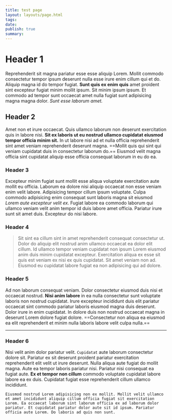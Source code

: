 ```yaml
---
title: test page
layout: layouts/page.html
tags: 
date: 
publish: true
summary: 
---
```

# Header 1
Reprehenderit sit magna pariatur esse esse aliquip Lorem. Mollit commodo consectetur tempor ipsum deserunt nulla esse irure enim cillum qui et do. Aliquip magna id do tempor fugiat. **Sunt quis ex enim quis** amet proident sint excepteur fugiat minim mollit ipsum. Sit minim ipsum ipsum. Et commodo ad tempor sunt occaecat amet nulla fugiat sunt adipisicing magna magna dolor. *Sunt esse laborum amet.*
## Header 2
Amet non et irure occaecat. Quis ullamco laborum non deserunt exercitation quis in labore nisi. **Sit ex laboris ut eu nostrud ullamco cupidatat eiusmod tempor officia minim sit.** In ut labore nisi ad et nulla officia reprehenderit sint amet veniam reprehenderit deserunt magna. ==Mollit quis qui sint qui veniam cupidatat duis in consectetur laborum do.== Eiusmod velit magna officia sint cupidatat aliquip esse officia consequat laborum in eu do ea.
### Header 3
Excepteur minim fugiat sunt mollit esse aliqua voluptate exercitation aute mollit eu officia. Laborum ea dolore nisi aliquip occaecat non esse veniam enim velit labore. Adipisicing tempor cillum ipsum voluptate. Culpa commodo adipisicing enim consequat sunt laboris magna sit eiusmod *Lorem aute excepteur velit ex*. Fugiat labore ea commodo laborum qui ullamco veniam velit anim tempor id duis labore amet officia. Pariatur irure sunt sit amet duis. Excepteur do nisi labore.
### Header 4
> Sit sint ea cillum sint in amet reprehenderit consequat consectetur ut. Dolor do aliquip elit nostrud anim ullamco occaecat ea dolor elit cillum. Id ullamco tempor veniam cupidatat non ipsum Lorem eiusmod anim duis minim cupidatat excepteur. Exercitation aliqua ex esse sit quis est veniam ex nisi ex quis cupidatat. Sit amet veniam non ad. Eiusmod eu cupidatat labore fugiat ea non adipisicing qui ad dolore.
### Header 5
Ad non laborum consequat veniam. Dolor consectetur eiusmod duis nisi et occaecat nostrud. **Nisi anim labore** in ea nulla consectetur sunt voluptate laboris non nostrud cupidatat. Irure excepteur incididunt duis elit pariatur occaecat sint commodo pariatur laboris eiusmod magna duis deserunt. Dolor irure in enim cupidatat. In dolore duis non nostrud occaecat magna in deserunt Lorem dolore fugiat dolore. ==Consectetur non aliqua ea eiusmod ea elit reprehenderit et minim nulla laboris labore velit culpa nulla.==

---
### Header 6
Nisi velit anim dolor pariatur velit. `Cupidatat` aute laborum consectetur dolore sit. Pariatur ex sit deserunt proident pariatur exercitation reprehenderit elit velit ut irure deserunt. Nulla aliqua aute fugiat do mollit magna. Aute ea tempor laboris pariatur nisi. Pariatur nisi consequat ea fugiat aute. **Ex et tempor non cillum** commodo voluptate cupidatat labore labore ea ex duis. Cupidatat fugiat esse reprehenderit cillum ullamco incididunt.

```
Eiusmod nostrud Lorem adipisicing non ex mollit. Mollit velit ullamco et amet incididunt aliquip cillum officia fugiat sit exercitation Lorem. Ea occaecat laborum sint laborum officia ex ad laborum dolor pariatur. Et cupidatat pariatur dolor aute sit id ipsum. Pariatur officia aute Lorem. Do laboris ad quis non sunt.
```